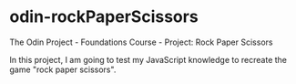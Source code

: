 # odin-rockPaperScissors
The Odin Project - Foundations Course - Project: Rock Paper Scissors

In this project, I am going to test my JavaScript knowledge to recreate the game "rock paper scissors".